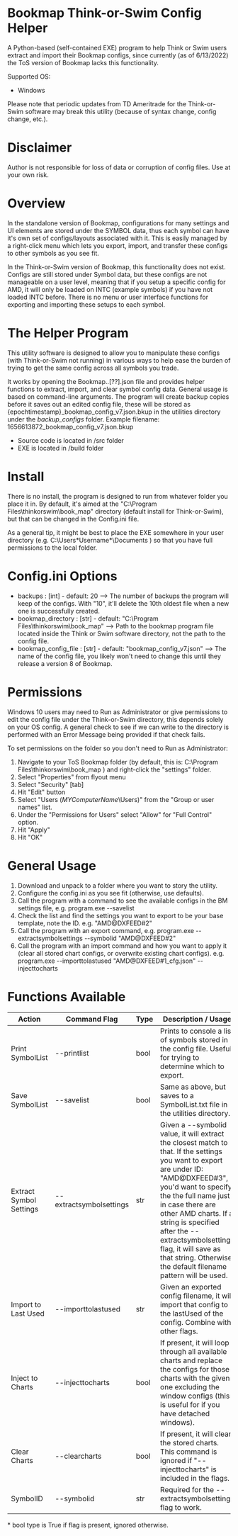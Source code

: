 # Bookmap Think-or-Swim Config Helper
A Python-based (self-contained EXE) program to help Think or Swim users extract and import their Bookmap configs, since currently (as of 6/13/2022) the ToS version of Bookmap lacks this functionality.

Supported OS:
- Windows

Please note that periodic updates from TD Ameritrade for the Think-or-Swim software may break this utility (because of syntax change, config change, etc.). 

# Disclaimer
Author is not responsible for loss of data or corruption of config files. Use at your own risk.

# Overview
In the standalone version of Bookmap, configurations for many settings and UI elements are stored under the SYMBOL data, thus each symbol can have it's own set of configs/layouts associated with it. This is easily managed by a right-click menu which lets you export, import, and transfer these configs to other symbols as you see fit. 

In the Think-or-Swim version of Bookmap, this functionality does not exist. Configs are still stored under Symbol data, but these configs are not manageable on a user level, meaning that if you setup a specific config for AMD, it will only be loaded on INTC (example symbols) if you have not loaded INTC before. There is no menu or user interface functions for exporting and importing these setups to each symbol. 

# The Helper Program
This utility software is designed to allow you to manipulate these configs (with Think-or-Swim not running) in various ways to help ease the burden of trying to get the same config across all symbols you trade.

It works by opening the Bookmap..[??].json file and provides helper functions to extract, import, and clear symbol config data. General usage is based on command-line arguments. The program will create backup copies before it saves out an edited config file, these will be stored as {epochtimestamp}_bookmap_config_v7.json.bkup in the utilities directory under the *backup_configs* folder. Example filename: 1656613872_bookmap_config_v7.json.bkup

- Source code is located in /src folder
- EXE is located in /build folder

# Install
There is no install, the program is designed to run from whatever folder you place it in. By default, it's aimed at the "C:\Program Files\thinkorswim\book_map" directory (default install for Think-or-Swim), but that can be changed in the Config.ini file.

As a general tip, it might be best to place the EXE somewhere in your user directory (e.g. C:\Users\*Username*\Documents ) so that you have full permissions to the local folder.

# Config.ini Options
- backups : [int] - default: 20 --> The number of backups the program will keep of the configs. With "10", it'll delete the 10th oldest file when a new one is successfully created.
- bookmap_directory : [str] - default: "C:\Program Files\thinkorswim\book_map" --> Path to the bookmap program file located inside the Think or Swim software directory, not the path to the config file.
- bookmap_config_file : [str] - default: "bookmap_config_v7.json" --> The name of the config file, you likely won't need to change this until they release a version 8 of Bookmap.

# Permissions
Windows 10 users may need to Run as Administrator or give permissions to edit the config file under the Think-or-Swim directory, this depends solely on your OS config.  A general check to see if we can write to the directory is performed with an Error Message being provided if that check fails.

To set permissions on the folder so you don't need to Run as Administrator:
1. Navigate to your ToS Bookmap folder (by default, this is: C:\Program Files\thinkorswim\book_map ) and right-click the "settings" folder.
2. Select "Properties" from flyout menu
3. Select "Security" [tab]
4. Hit "Edit" button
5. Select "Users (*MYComputerName*\Users)" from the "Group or user names" list.
6. Under the "Permissions for Users" select "Allow" for "Full Control" option.
7. Hit "Apply"
8. Hit "OK"

# General Usage
1. Download and unpack to a folder where you want to story the utility.
2. Configure the config.ini as you see fit (otherwise, use defaults).
3. Call the program with a command to see the available configs in the BM settings file, e.g. program.exe --savelist
4. Check the list and find the settings you want to export to be your base template, note the ID. e.g. "AMD@DXFEED#2"
5. Call the program with an export command, e.g. program.exe --extractsymbolsettings --symbolid "AMD@DXFEED#2"
6. Call the program with an import command and how you want to apply it (clear all stored chart configs, or overwrite existing chart configs). e.g. program.exe --importtolastused "AMD@DXFEED#1_cfg.json" --injecttocharts

# Functions Available
| Action                  | Command Flag            | Type | Description / Usage                                                                                                                                                                                                    |
|-------------------------|-------------------------|------|------------------------------------------------------------------------------------------------------------------------------------------------------------------------------------------------------------------------|
| Print SymbolList        | --printlist             | bool | Prints to console a list of symbols stored in the config file. Useful for trying to determine which to export.                                                                                                         |
| Save SymbolList         | --savelist              | bool | Same as above, but saves to a SymbolList.txt file in the utilities directory.                                                                                                                                          |
| Extract Symbol Settings | --extractsymbolsettings | str  | Given a --symbolid value, it will extract the closest match to that. If the settings you want to export are under ID: "AMD@DXFEED#3", you'd want to specify the the full name just in case there are other AMD charts. If a string is specified after the --extractsymbolsettings flag, it will save as that string. Otherwise the default filename pattern will be used. |
| Import to Last Used     | --importtolastused      | str  | Given an exported config filename, it will import that config to the lastUsed of the config. Combine with other flags.                                                                                                 |
| Inject to Charts        | --injecttocharts        | bool | If present, it will loop through all available charts and replace the configs for those charts with the given one excluding the window configs (this is useful for if you have detached windows).                      |
| Clear Charts            | --clearcharts           | bool | If present, it will clear the stored charts. This command is ignored if "--injecttocharts" is included in the flags.                                                                                                   |
| SymbolID                | --symbolid              | str  | Required for the --extractsymbolsettings flag to work.                                                                                                                                                                 |

\* bool type is True if flag is present, ignored otherwise.
